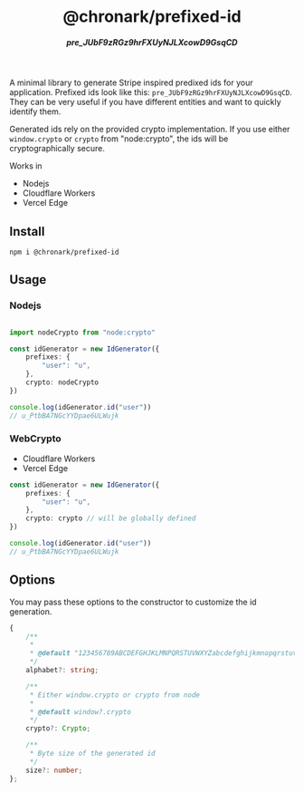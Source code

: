 <div align="center">
    <h1 align="center">@chronark/prefixed-id</h1>
    <h5>pre_JUbF9zRGz9hrFXUyNJLXcowD9GsqCD</h5>
</div>

<br/>

A minimal library to generate Stripe inspired predixed ids for your application.
Prefixed ids look like this: `pre_JUbF9zRGz9hrFXUyNJLXcowD9GsqCD`. They can be very useful if you
have different entities and want to quickly identify them.

Generated ids rely on the provided crypto implementation. If you use either `window.crypto` or 
`crypto` from "node:crypto", the ids will be cryptographically secure.


Works in
- Nodejs
- Cloudflare Workers
- Vercel Edge


## Install

```
npm i @chronark/prefixed-id
```

## Usage

### Nodejs

```ts

import nodeCrypto from "node:crypto"

const idGenerator = new IdGenerator({
    prefixes: {
        "user": "u",
    },
    crypto: nodeCrypto
})

console.log(idGenerator.id("user"))
// u_PtbBA7NGcYYDpae6ULWujk
```

### WebCrypto

- Cloudflare Workers
- Vercel Edge

```ts
const idGenerator = new IdGenerator({
    prefixes: {
        "user": "u",
    },
    crypto: crypto // will be globally defined
})

console.log(idGenerator.id("user"))
// u_PtbBA7NGcYYDpae6ULWujk
```

## Options 

You may pass these options to the constructor to customize the id generation.

```ts
{
	/**
	 *
	 * @default "123456789ABCDEFGHJKLMNPQRSTUVWXYZabcdefghijkmnopqrstuvwxyz"
	 */
	alphabet?: string;

	/**
	 * Either window.crypto or crypto from node
	 *
	 * @default window?.crypto
	 */
	crypto?: Crypto;

	/**
	 * Byte size of the generated id
	 */
	size?: number;
};
```
